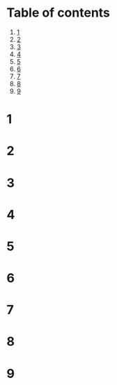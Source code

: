 # Table of contents

<ol>
  <li><a href="#">1</a></li>
  <li><a href="#">2</a></li>
  <li><a href="#">3</a></li>
  <li><a href="#">4</a></li>
  <li><a href="#">5</a></li>
  <li><a href="#">6</a></li>
  <li><a href="#">7</a></li>
  <li><a href="#">8</a></li>
  <li><a href="#9">9</a></li>
</ol>

# 1
# 2
# 3
# 4
# 5
# 6
# 7
# 8
# 9
